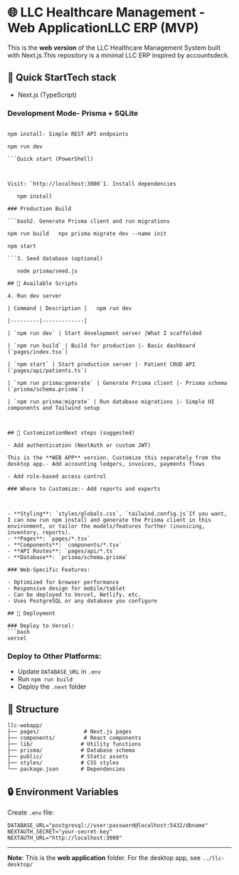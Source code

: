 # 🌐 LLC Healthcare Management - Web ApplicationLLC ERP (MVP)



This is the **web version** of the LLC Healthcare Management System built with Next.js.This repository is a minimal LLC ERP inspired by accountsdeck.



## 🚀 Quick StartTech stack

- Next.js (TypeScript)

### Development Mode- Prisma + SQLite

```bash- Tailwind CSS

npm install- Simple REST API endpoints

npm run dev

```Quick start (PowerShell)



Visit: `http://localhost:3000`1. Install dependencies

   npm install

### Production Build

```bash2. Generate Prisma client and run migrations

npm run build   npx prisma migrate dev --name init

npm start

```3. Seed database (optional)

   node prisma/seed.js

## 📝 Available Scripts

4. Run dev server

| Command | Description |   npm run dev

|---------|-------------|

| `npm run dev` | Start development server |What I scaffolded

| `npm run build` | Build for production |- Basic dashboard (`pages/index.tsx`)

| `npm start` | Start production server |- Patient CRUD API (`pages/api/patients.ts`)

| `npm run prisma:generate` | Generate Prisma client |- Prisma schema (`prisma/schema.prisma`)

| `npm run prisma:migrate` | Run database migrations |- Simple UI components and Tailwind setup



## 🎨 CustomizationNext steps (suggested)

- Add authentication (NextAuth or custom JWT)

This is the **WEB APP** version. Customize this separately from the desktop app.- Add accounting ledgers, invoices, payments flows

- Add role-based access control

### Where to Customize:- Add reports and exports



- **Styling**: `styles/globals.css`, `tailwind.config.js`If you want, I can now run npm install and generate the Prisma client in this environment, or tailor the models/features further (invoicing, inventory, reports).
- **Pages**: `pages/*.tsx`
- **Components**: `components/*.tsx`
- **API Routes**: `pages/api/*.ts`
- **Database**: `prisma/schema.prisma`

### Web-Specific Features:

- Optimized for browser performance
- Responsive design for mobile/tablet
- Can be deployed to Vercel, Netlify, etc.
- Uses PostgreSQL or any database you configure

## 🚢 Deployment

### Deploy to Vercel:
```bash
vercel
```

### Deploy to Other Platforms:
- Update `DATABASE_URL` in `.env`
- Run `npm run build`
- Deploy the `.next` folder

## 📂 Structure

```
llc-webapp/
├── pages/              # Next.js pages
├── components/         # React components
├── lib/               # Utility functions
├── prisma/            # Database schema
├── public/            # Static assets
├── styles/            # CSS styles
└── package.json       # Dependencies
```

## 🔒 Environment Variables

Create `.env` file:
```env
DATABASE_URL="postgresql://user:password@localhost:5432/dbname"
NEXTAUTH_SECRET="your-secret-key"
NEXTAUTH_URL="http://localhost:3000"
```

---

**Note**: This is the **web application** folder. For the desktop app, see `../llc-desktop/`
